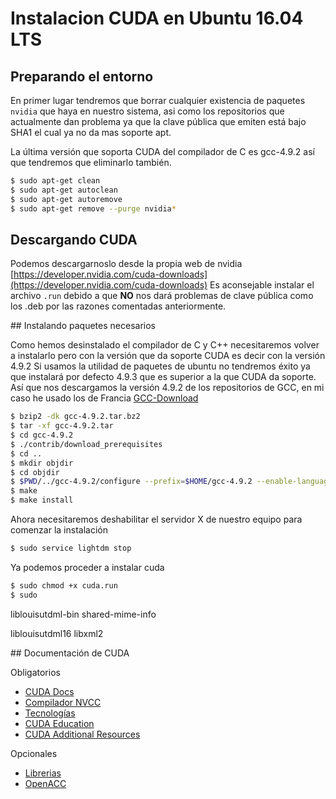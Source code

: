 # Instalacion CUDA en Ubuntu 16.04 LTS

## Preparando el entorno

En primer lugar tendremos que borrar cualquier existencia de paquetes `nvidia` que haya en nuestro sistema, asi como los repositorios que actualmente dan problema ya que
la clave pública que emiten está bajo SHA1 el cual ya no da mas soporte apt.

La última versión que soporta CUDA del compilador de C es gcc-4.9.2 así que tendremos que eliminarlo también.

```bash
$ sudo apt-get clean
$ sudo apt-get autoclean
$ sudo apt-get autoremove
$ sudo apt-get remove --purge nvidia*
```

## Descargando CUDA

Podemos descargarnoslo desde la propia web de nvidia [https://developer.nvidia.com/cuda-downloads](https://developer.nvidia.com/cuda-downloads)
Es aconsejable instalar el archivo `.run` debido a que **NO** nos dará problemas de clave pública como los .deb por las razones comentadas anteriormente.

## Instalando paquetes necesarios

Como hemos desinstalado el compilador de C y C++ necesitaremos volver a instalarlo pero con la versión que da soporte CUDA es decir con la versión 4.9.2
Si usamos la utilidad de paquetes de ubuntu no tendremos éxito ya que instalará por defecto 4.9.3 que es superior a la que CUDA da soporte.
Así que nos descargamos la versión 4.9.2 de los repositorios de GCC, en mi caso he usado los de Francia [GCC-Download](http://fr.mirror.babylon.network/gcc/releases/gcc-4.9.2/gcc-4.9.2.tar.bz2)

```bash
$ bzip2 -dk gcc-4.9.2.tar.bz2
$ tar -xf gcc-4.9.2.tar
$ cd gcc-4.9.2
$ ./contrib/download_prerequisites
$ cd ..
$ mkdir objdir
$ cd objdir
$ $PWD/../gcc-4.9.2/configure --prefix=$HOME/gcc-4.9.2 --enable-languages=c,c++,fortran,go --disable-multilib
$ make
$ make install
```

Ahora necesitaremos deshabilitar el servidor X de nuestro equipo para comenzar la instalación

```bash
$ sudo service lightdm stop
```

Ya podemos proceder a instalar cuda

```bash
$ sudo chmod +x cuda.run
$ sudo
```

liblouisutdml-bin
shared-mime-info

liblouisutdml16
libxml2


## Documentación de CUDA

Obligatorios

- [CUDA Docs](http://docs.nvidia.com/cuda/index.html#axzz48jHKWvlH)
- [Compilador NVCC](http://docs.nvidia.com/cuda/cuda-compiler-driver-nvcc/index.html#axzz48jHKWvlH)
- [Tecnologías](https://developer.nvidia.com/key-technologies)
- [CUDA Education](https://developer.nvidia.com/cuda-education-training)
- [CUDA Additional Resources](https://developer.nvidia.com/additional-resources)

Opcionales
- [Librerias](https://developer.nvidia.com/gpu-accelerated-libraries)
- [OpenACC](https://developer.nvidia.com/openacc)
